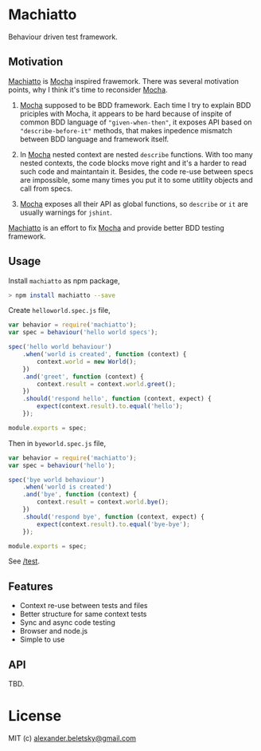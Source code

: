 # Machiatto

Behaviour driven test framework.

## Motivation

[Machiatto]() is [Mocha]() inspired frawemork. There was several motivation points, why I think it's time to reconsider [Mocha]().

1. [Mocha]() supposed to be BDD framework. Each time I try to explain BDD priciples with Mocha, it appears to be hard because of inspite of common BDD language of `"given-when-then"`, it exposes API based on `"describe-before-it"` methods, that makes inpedence mismatch between BDD language and framework itself.

2. In [Mocha]() nested context are nested `describe` functions. With too many nested contexts, the code blocks move right and it's a harder to read such code and maintantain it. Besides, the code re-use between specs are impossible, some many times you put it to some utitlity objects and call from specs.

3. [Mocha]() exposes all their API as global functions, so `describe` or `it` are usually warnings for `jshint`.

[Machiatto]() is an effort to fix [Mocha]() and provide better BDD testing framework.

## Usage

Install `machiatto` as npm package,

```bash
> npm install machiatto --save
```

Create `helloworld.spec.js` file,

```js
var behavior = require('machiatto');
var spec = behaviour('hello world specs');

spec('hello world behaviour')
	.when('world is created', function (context) {
		context.world = new World();
	})
	.and('greet', function (context) {
		context.result = context.world.greet();
	})
	.should('respond hello', function (context, expect) {
		expect(context.result).to.equal('hello');
	});

module.exports = spec;
```

Then in `byeworld.spec.js` file,

```js
var behavior = require('machiatto');
var spec = behaviour('hello');

spec('bye world behaviour')
	.when('world is created')
	.and('bye', function (context) {
		context.result = context.world.bye();
	})
	.should('respond bye', function (context, expect) {
		expect(context.result).to.equal('bye-bye');
	});

module.exports = spec;
```

See [/test](/test).


## Features

* Context re-use between tests and files
* Better structure for same context tests
* Sync and async code testing
* Browser and node.js
* Simple to use

## API

TBD.

# License

MIT (c) alexander.beletsky@gmail.com




